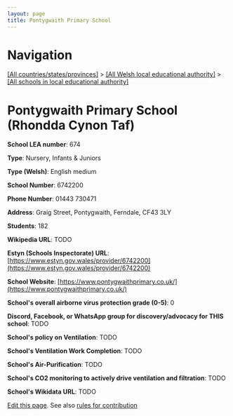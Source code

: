 ```yaml
---
layout: page
title: Pontygwaith Primary School
---
```

# Navigation

[[All countries/states/provinces]](../../..) > [[All Welsh local educational authority]](../..) > [[All schools in local educational authority]](..)

# Pontygwaith Primary School (Rhondda Cynon Taf)

**School LEA number**: 674

**Type**: Nursery, Infants & Juniors

**Type (Welsh)**: English medium

**School Number**: 6742200

**Phone Number**: 01443 730471

**Address**: Graig Street, Pontygwaith, Ferndale, CF43 3LY

**Students**: 182

**Wikipedia URL**: TODO

**Estyn (Schools Inspectorate) URL**: [https://www.estyn.gov.wales/provider/6742200](https://www.estyn.gov.wales/provider/6742200)

**School Website**: [https://www.pontygwaithprimary.co.uk/](https://www.pontygwaithprimary.co.uk/)

**School's overall airborne virus protection grade (0-5)**: 0

**Discord, Facebook, or WhatsApp group for discovery/advocacy for THIS school**: TODO

**School's policy on Ventilation**: TODO

**School's Ventilation Work Completion**: TODO

**School's Air-Purification**: TODO

**School's CO2 monitoring to actively drive ventilation and filtration**: TODO

**School's Wikidata URL**: TODO




[Edit this page](https://github.com/ventilate-schools/Wales/edit/prif/./Rhondda_Cynon_Taf/Pontygwaith_Primary_School.md). See also [rules for contribution](../../../contribution-rules/)